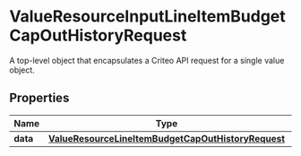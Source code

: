 

# ValueResourceInputLineItemBudgetCapOutHistoryRequest

A top-level object that encapsulates a Criteo API request for a single value object.

## Properties

| Name | Type | Description | Notes |
|------------ | ------------- | ------------- | -------------|
|**data** | [**ValueResourceLineItemBudgetCapOutHistoryRequest**](ValueResourceLineItemBudgetCapOutHistoryRequest.md) |  |  [optional] |



